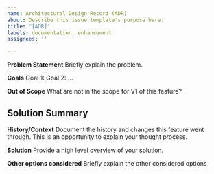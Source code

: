 ```yaml
---
name: Architectural Design Record (ADR)
about: Describe this issue template's purpose here.
title: "[ADR]"
labels: documentation, enhancement
assignees: ''

---
```


**Problem Statement**
Briefly explain the problem. 

**Goals**
Goal 1: 
Goal 2:
...

**Out of Scope**
What are not in the scope for V1 of this feature?


## Solution Summary

**History/Context**
Document the history and changes this feature went through. This is an opportunity to explain your thought process. 

**Solution**
Provide a high level overview of your solution. 

**Other options considered**
Briefly explain the other considered options
